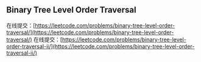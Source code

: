 ## Binary Tree Level Order Traversal

在线提交：[https://leetcode.com/problems/binary-tree-level-order-traversal/](https://leetcode.com/problems/binary-tree-level-order-traversal/)
在线提交：[https://leetcode.com/problems/binary-tree-level-order-traversal-ii/](https://leetcode.com/problems/binary-tree-level-order-traversal-ii/)
